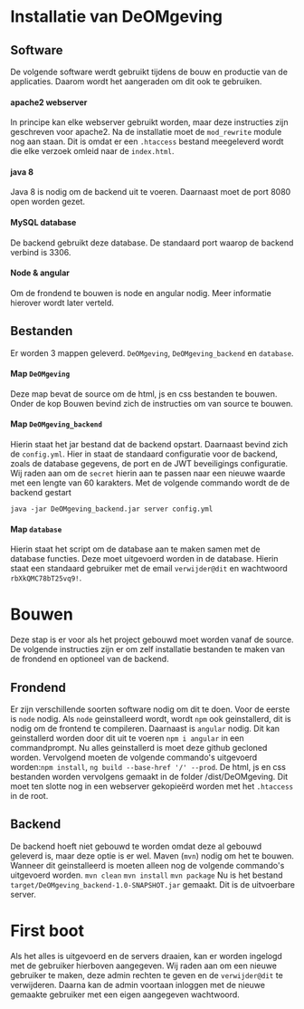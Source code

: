 # Installatie van DeOMgeving

## Software
De volgende software werdt gebruikt tijdens de bouw en productie van de applicaties.
Daarom wordt het aangeraden om dit ook te gebruiken. 

#### apache2 webserver
In principe kan elke webserver gebruikt worden, maar deze instructies zijn geschreven voor apache2.
Na de installatie moet de `mod_rewrite` module nog aan staan.
Dit is omdat er een `.htaccess` bestand meegeleverd wordt die elke verzoek omleid naar de `index.html`.

#### java 8
Java 8 is nodig om de backend uit te voeren. Daarnaast moet de port 8080 open worden gezet.

#### MySQL database
De backend gebruikt deze database. De standaard port waarop de backend verbind is 3306.

#### Node & angular
Om de frondend te bouwen is node en angular nodig. Meer informatie hierover wordt later verteld.

## Bestanden
Er worden 3 mappen geleverd. `DeOMgeving`, `DeOMgeving_backend` en `database`. 

#### Map `DeOMgeving`

Deze map bevat de source om de html, js en css bestanden te bouwen.
Onder de kop Bouwen bevind zich de instructies om van source te bouwen.

#### Map `DeOMgeving_backend`

Hierin staat het jar bestand dat de backend opstart. Daarnaast bevind zich de `config.yml`.
Hier in staat de standaard configuratie voor de backend, zoals de database gegevens, de port en de JWT beveiligings configuratie.
Wij raden aan om de `secret` hierin aan te passen naar een nieuwe waarde met een lengte van 60 karakters.
Met de volgende commando wordt de de backend gestart

`java -jar DeOMgeving_backend.jar server config.yml`

#### Map `database`

Hierin staat het script om de database aan te maken samen met de database functies.
Deze moet uitgevoerd worden in de database.
Hierin staat een standaard gebruiker met de email `verwijder@dit` en wachtwoord `rbXkQMC78bT25vq9!`.

# Bouwen

Deze stap is er voor als het project gebouwd moet worden vanaf de source. De volgende instructies zijn er om zelf installatie bestanden te maken van de frondend en optioneel van de backend.

## Frondend

Er zijn verschillende soorten software nodig om dit te doen. Voor de eerste is `node` nodig. Als `node` geinstalleerd wordt, wordt `npm` ook geinstallerd, dit is nodig om de frontend te compileren. Daarnaast is `angular` nodig. Dit kan geinstallerd worden door dit uit te voeren `npm i angular` in een commandprompt. Nu alles geinstallerd is moet deze github gecloned worden. Vervolgend moeten de volgende commando's uitgevoerd worden:`npm install`, `ng build --base-href '/' --prod`. De html, js en css bestanden worden vervolgens gemaakt in de folder /dist/DeOMgeving. Dit moet ten slotte nog in een webserver gekopieërd worden met het `.htaccess` in de root.

## Backend

De backend hoeft niet gebouwd te worden omdat deze al gebouwd geleverd is, maar deze optie is er wel.
Maven (`mvn`) nodig om het te bouwen. Wanneer dit geinstalleerd is moeten alleen nog de volgende commando's uitgevoerd worden.
`mvn clean`
`mvn install`
`mvn package`
Nu is het bestand `target/DeOMgeving_backend-1.0-SNAPSHOT.jar` gemaakt. Dit is de uitvoerbare server.

# First boot

Als het alles is uitgevoerd en de servers draaien, kan er worden ingelogd met de gebruiker hierboven aangegeven.
Wij raden aan om een nieuwe gebruiker te maken, deze admin rechten te geven en de `verwijder@dit` te verwijderen.
Daarna kan de admin voortaan inloggen met de nieuwe gemaakte gebruiker met een eigen aangegeven wachtwoord. 

